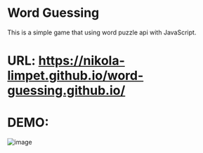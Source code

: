 # Word Guessing
This is a simple game that using word puzzle api with JavaScript. 

# URL: https://nikola-limpet.github.io/word-guessing.github.io/

# DEMO: 
![image](https://github.com/user-attachments/assets/cea527b1-3657-484f-a7b9-034ccd07117d)

